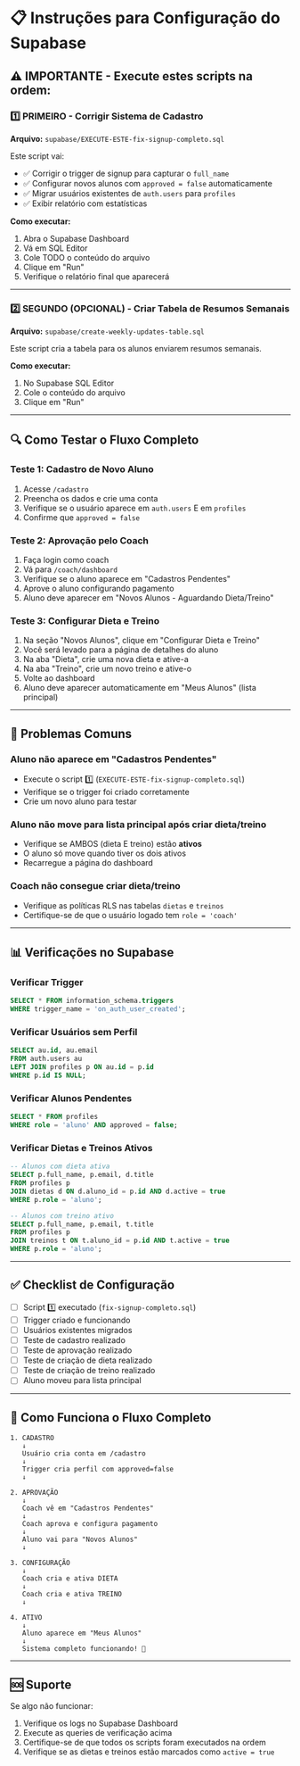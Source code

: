 # 📋 Instruções para Configuração do Supabase

## ⚠️ IMPORTANTE - Execute estes scripts na ordem:

### 1️⃣ PRIMEIRO - Corrigir Sistema de Cadastro
**Arquivo:** `supabase/EXECUTE-ESTE-fix-signup-completo.sql`

Este script vai:
- ✅ Corrigir o trigger de signup para capturar o `full_name`
- ✅ Configurar novos alunos com `approved = false` automaticamente
- ✅ Migrar usuários existentes de `auth.users` para `profiles`
- ✅ Exibir relatório com estatísticas

**Como executar:**
1. Abra o Supabase Dashboard
2. Vá em SQL Editor
3. Cole TODO o conteúdo do arquivo
4. Clique em "Run"
5. Verifique o relatório final que aparecerá

---

### 2️⃣ SEGUNDO (OPCIONAL) - Criar Tabela de Resumos Semanais
**Arquivo:** `supabase/create-weekly-updates-table.sql`

Este script cria a tabela para os alunos enviarem resumos semanais.

**Como executar:**
1. No Supabase SQL Editor
2. Cole o conteúdo do arquivo
3. Clique em "Run"

---

## 🔍 Como Testar o Fluxo Completo

### Teste 1: Cadastro de Novo Aluno
1. Acesse `/cadastro`
2. Preencha os dados e crie uma conta
3. Verifique se o usuário aparece em `auth.users` E em `profiles`
4. Confirme que `approved = false`

### Teste 2: Aprovação pelo Coach
1. Faça login como coach
2. Vá para `/coach/dashboard`
3. Verifique se o aluno aparece em "Cadastros Pendentes"
4. Aprove o aluno configurando pagamento
5. Aluno deve aparecer em "Novos Alunos - Aguardando Dieta/Treino"

### Teste 3: Configurar Dieta e Treino
1. Na seção "Novos Alunos", clique em "Configurar Dieta e Treino"
2. Você será levado para a página de detalhes do aluno
3. Na aba "Dieta", crie uma nova dieta e ative-a
4. Na aba "Treino", crie um novo treino e ative-o
5. Volte ao dashboard
6. Aluno deve aparecer automaticamente em "Meus Alunos" (lista principal)

---

## 🐛 Problemas Comuns

### Aluno não aparece em "Cadastros Pendentes"
- Execute o script 1️⃣ (`EXECUTE-ESTE-fix-signup-completo.sql`)
- Verifique se o trigger foi criado corretamente
- Crie um novo aluno para testar

### Aluno não move para lista principal após criar dieta/treino
- Verifique se AMBOS (dieta E treino) estão **ativos**
- O aluno só move quando tiver os dois ativos
- Recarregue a página do dashboard

### Coach não consegue criar dieta/treino
- Verifique as políticas RLS nas tabelas `dietas` e `treinos`
- Certifique-se de que o usuário logado tem `role = 'coach'`

---

## 📊 Verificações no Supabase

### Verificar Trigger
```sql
SELECT * FROM information_schema.triggers
WHERE trigger_name = 'on_auth_user_created';
```

### Verificar Usuários sem Perfil
```sql
SELECT au.id, au.email
FROM auth.users au
LEFT JOIN profiles p ON au.id = p.id
WHERE p.id IS NULL;
```

### Verificar Alunos Pendentes
```sql
SELECT * FROM profiles
WHERE role = 'aluno' AND approved = false;
```

### Verificar Dietas e Treinos Ativos
```sql
-- Alunos com dieta ativa
SELECT p.full_name, p.email, d.title
FROM profiles p
JOIN dietas d ON d.aluno_id = p.id AND d.active = true
WHERE p.role = 'aluno';

-- Alunos com treino ativo
SELECT p.full_name, p.email, t.title
FROM profiles p
JOIN treinos t ON t.aluno_id = p.id AND t.active = true
WHERE p.role = 'aluno';
```

---

## ✅ Checklist de Configuração

- [ ] Script 1️⃣ executado (`fix-signup-completo.sql`)
- [ ] Trigger criado e funcionando
- [ ] Usuários existentes migrados
- [ ] Teste de cadastro realizado
- [ ] Teste de aprovação realizado
- [ ] Teste de criação de dieta realizado
- [ ] Teste de criação de treino realizado
- [ ] Aluno moveu para lista principal

---

## 🔄 Como Funciona o Fluxo Completo

```
1. CADASTRO
   ↓
   Usuário cria conta em /cadastro
   ↓
   Trigger cria perfil com approved=false
   ↓

2. APROVAÇÃO
   ↓
   Coach vê em "Cadastros Pendentes"
   ↓
   Coach aprova e configura pagamento
   ↓
   Aluno vai para "Novos Alunos"
   ↓

3. CONFIGURAÇÃO
   ↓
   Coach cria e ativa DIETA
   ↓
   Coach cria e ativa TREINO
   ↓

4. ATIVO
   ↓
   Aluno aparece em "Meus Alunos"
   ↓
   Sistema completo funcionando! 🎉
```

---

## 🆘 Suporte

Se algo não funcionar:
1. Verifique os logs no Supabase Dashboard
2. Execute as queries de verificação acima
3. Certifique-se de que todos os scripts foram executados na ordem
4. Verifique se as dietas e treinos estão marcados como `active = true`
